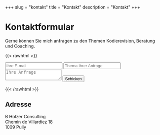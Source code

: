 +++
slug = "kontakt"
title = "Kontakt"
description = "Kontakt"
+++

# Kontaktformular

Gerne können Sie mich anfragen zu den Themen Kodierevision, Beratung und Coaching.

{{< rawhtml >}}
<form action="https://send.pageclip.co/JJJHTtQ45VuXS4hQhYm18AO9XIwnsyTt/contact-form" class="pageclip-form" method="post">
  <!-- Replace these inputs with your own. Make sure they have a "name" attribute! -->

  <!-- It looks like you are creating a contact form. These email and subject fields are special -->
  <!-- See https://pageclip.co/docs#special-fields for more info -->
  <input type="email" name="email" placeholder="Ihre E-mail" required />
  <input type="text" name="subject" placeholder="Thema Ihrer Anfrage" required />

  <textarea name="body" placeholder="Ihre Anfrage" required></textarea>

  <!-- This button will have a loading spinner. Keep the inner span for best results. -->
  <button type="submit" class="pageclip-form__submit">
    <span>Schicken</span>
  </button>
</form>
<script src="https://s.pageclip.co/v1/pageclip.js" charset="utf-8"></script>
<script>
  const form = document.querySelector('.pageclip-form');
  Pageclip.form(form, { successTemplate: '<span>Danke</span>'});
</script>
{{< /rawhtml >}}

## Adresse
B Holzer Consulting  
Chemin de Villardiez 18  
1009 Pully
